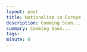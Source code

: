 ```yaml
---
layout: post
title: Nationalism in Europe
description: Comming Soon...
summary: Comming Soon...
tags: 
minute: 0
---
```


